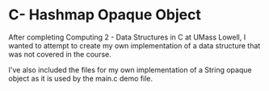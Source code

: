 # C-  Hashmap Opaque Object
After completing Computing 2 - Data Structures in C at UMass Lowell, I wanted to attempt to create my own implementation of a data structure that was not covered in the course.

I've also included the files for my own implementation of a String opaque object as it is used by the main.c demo file.
